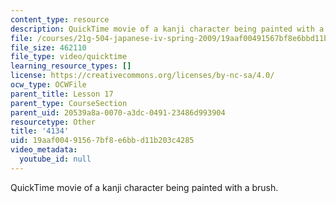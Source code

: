 ```yaml
---
content_type: resource
description: QuickTime movie of a kanji character being painted with a brush.
file: /courses/21g-504-japanese-iv-spring-2009/19aaf00491567bf8e6bbd11b203c4285_4134.mov
file_size: 462110
file_type: video/quicktime
learning_resource_types: []
license: https://creativecommons.org/licenses/by-nc-sa/4.0/
ocw_type: OCWFile
parent_title: Lesson 17
parent_type: CourseSection
parent_uid: 20539a8a-0070-a3dc-0491-23486d993904
resourcetype: Other
title: '4134'
uid: 19aaf004-9156-7bf8-e6bb-d11b203c4285
video_metadata:
  youtube_id: null
---
```

QuickTime movie of a kanji character being painted with a brush.